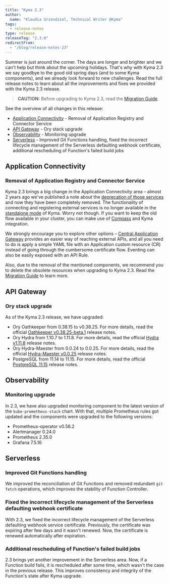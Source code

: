 ```yaml
---
title: "Kyma 2.3"
author:
  name: "Klaudia Grzondziel, Technical Writer @Kyma"
tags:
  - release-notes
type: release
releaseTag: "2.3.0"
redirectFrom:
  - "/blog/release-notes-23"
---
```


Summer is just around the corner. The days are longer and brighter and we can't help but think about the upcoming holidays. That's why with Kyma 2.3 we say goodbye to the good old spring days (and to some Kyma components), and we already look forward to new challenges. Read the full release notes to learn about all the improvements and fixes we provided with the Kyma 2.3 release.

<!-- overview -->

> **CAUTION:** Before upgrading to Kyma 2.3, read the [Migration Guide](https://kyma-project.io/docs/kyma/2.3/migration-guide-2.2-2.3).

See the overview of all changes in this release:

- [Application Connectivity](#application-connectivity) - Removal of Application Registry and Connector Service
- [API Gateway](#api-gateway) - Ory stack upgrade
- [Observability](#observability) - Monitoring upgrade
- [Serverless](#serverless) - Improved Git Functions handling, fixed the incorrect lifecycle management of the Serverless defaulting webhook certificate, additional rescheduling of Function's failed build jobs


## Application Connectivity

### Removal of Application Registry and Connector Service

Kyma 2.3 brings a big change in the Application Connectivity area – almost 2 years ago we've published a note about the [deprecation of those services](https://kyma-project.io/blog/2020/5/29/release-notes-113#deprecated-connector-and-application-registry-ap-is) and now they have been completely removed. The functionality of connecting and registering external services is no longer available in the [standalone mode](https://kyma-project.io/docs/kyma/2.3/01-overview/main-areas/application-connectivity/) of Kyma. Worry not though. If you want to keep the old flow available in your cluster, you can make use of [Compass](https://github.com/kyma-incubator/compass) and Kyma integration.

We strongly encourage you to explore other options – [Central Application Gateway](https://github.com/kyma-project/kyma/tree/main/components/central-application-gateway#api) provides an easier way of reaching external APIs, and all you need to do is apply a simple YAML file with an Application custom resource (CR) instead of going through the cumbersome certificate flow. Eventing can also be easily exposed with an API Rule.

Also, due to the removal of the mentioned components, we recommend you to delete the obsolete resources when upgrading to Kyma 2.3. Read the [Migration Guide](https://kyma-project.io/docs/kyma/2.3/migration-guide-2.2-2.3) to learn more.


## API Gateway

### Ory stack upgrade

As of the Kyma 2.3 release, we have upgraded:
- Ory Oathkeeper from 0.38.15 to v0.38.25. For more details, read the official [Oathkeeper v0.38.25-beta.1](https://github.com/ory/oathkeeper/releases/tag/v0.38.25-beta.1) release notes.
- Ory Hydra from 1.10.7 to 1.11.8. For more details, read the official [Hydra v1.11.8](https://github.com/ory/hydra/releases/tag/v1.11.8) release notes.
- Ory Hydra-Maester from 0.0.24 to 0.0.25. For more details, read the official [Hydra-Maester v0.0.25](https://github.com/ory/hydra-maester/releases/tag/v0.0.25) release notes.
- PostgreSQL from 11.14 to 11.15. For more details, read the official [PostgreSQL 11.15](https://www.postgresql.org/docs/release/11.15/) release notes.


## Observability

### Monitoring upgrade

In 2.3, we have also upgraded monitoring component to the latest version of the `kube-prometheus-stack` chart. With that, multiple Prometheus rules got updated and the components were upgraded to the following versions:
- Prometheus-operator v0.56.2
- Alertmanager 0.24.0
- Prometheus 2.35.0
- Grafana 7.5.16


## Serverless

### Improved Git Functions handling

We improved the reconciliation of Git Functions and removed redundant `git fetch` operations, which improves the stability of Function Controller.

### Fixed the incorrect lifecycle management of the Serverless defaulting webhook certificate

With 2.3, we fixed the incorrect lifecycle management of the Serverless defaulting webhook service certificate. Previously, the certificate was expiring after few days and it wasn't renewed. Now, the certificate is renewed automatically after expiration.

### Additional rescheduling of Function's failed build jobs

2.3 brings yet another improvement in the Serverless area. Now, if a Function build fails, it is rescheduled after some time, which wasn't the case in the previous release. This improves consistency and integrity of the Function's state after Kyma upgrade.
